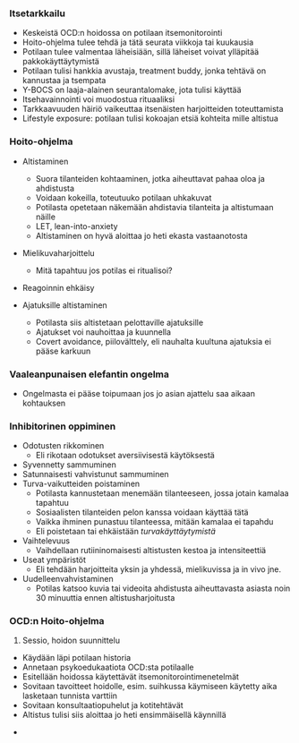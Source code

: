 ### Itsetarkkailu
- Keskeistä OCD:n hoidossa on potilaan itsemonitorointi
- Hoito-ohjelma tulee tehdä ja tätä seurata viikkoja tai kuukausia
- Potilaan tulee valmentaa läheisiään, sillä läheiset voivat ylläpitää pakkokäyttäytymistä
- Potilaan tulisi hankkia avustaja, treatment buddy, jonka tehtävä on kannustaa ja tsempata
- Y-BOCS on laaja-alainen seurantalomake, jota tulisi käyttää
- Itsehavainnointi voi muodostua rituaaliksi
- Tarkkaavuuden häiriö vaikeuttaa itsenäisten harjoitteiden toteuttamista
- Lifestyle exposure: potilaan tulisi kokoajan etsiä kohteita mille altistua

### Hoito-ohjelma
- Altistaminen
  - Suora tilanteiden kohtaaminen, jotka aiheuttavat pahaa oloa ja ahdistusta
  - Voidaan kokeilla, toteutuuko potilaan uhkakuvat
  - Potilasta opetetaan näkemään ahdistavia tilanteita ja altistumaan näille
  - LET, lean-into-anxiety
  - Altistaminen on hyvä aloittaa jo heti ekasta vastaanotosta
- Mielikuvaharjoittelu
  - Mitä tapahtuu jos potilas ei ritualisoi?
- Reagoinnin ehkäisy

- Ajatuksille altistaminen
  - Potilasta siis altistetaan pelottaville ajatuksille
  - Ajatukset voi nauhoittaa ja kuunnella
  - Covert avoidance, piilovälttely, eli nauhalta kuultuna ajatuksia ei pääse karkuun

### Vaaleanpunaisen elefantin ongelma
- Ongelmasta ei pääse toipumaan jos jo asian ajattelu saa aikaan kohtauksen

### Inhibitorinen oppiminen
- Odotusten rikkominen
  - Eli rikotaan odotukset aversiivisestä käytöksestä
- Syvennetty sammuminen
- Satunnaisesti vahvistunut sammuminen
- Turva-vaikutteiden poistaminen
  - Potilasta kannustetaan menemään tilanteeseen, jossa jotain kamalaa tapahtuu
  - Sosiaalisten tilanteiden pelon kanssa voidaan käyttää tätä
  - Vaikka ihminen punastuu tilanteessa, mitään kamalaa ei tapahdu
  - Eli poistetaan tai ehkäistään _turvakäyttäytymistä_
- Vaihtelevuus
  - Vaihdellaan rutiininomaisesti altistusten kestoa ja intensiteettiä
- Useat ympäristöt
  - Eli tehdään harjoitteita yksin ja yhdessä, mielikuvissa ja in vivo jne.
- Uudelleenvahvistaminen
  - Potilas katsoo kuvia tai videoita ahdistusta aiheuttavasta asiasta noin 30 minuuttia ennen altistusharjoitusta

### OCD:n Hoito-ohjelma
1. Sessio, hoidon suunnittelu
  - Käydään läpi potilaan historia
  - Annetaan psykoedukaatiota OCD:sta potilaalle
  - Esitellään hoidossa käytettävät itsemonitorointimenetelmät
  - Sovitaan tavoitteet hoidolle, esim. suihkussa käymiseen käytetty aika lasketaan tunnista varttiin
  - Sovitaan konsultaatiopuhelut ja kotitehtävät
  - Altistus tulisi siis aloittaa jo heti ensimmäisellä käynnillä
  
  
*
